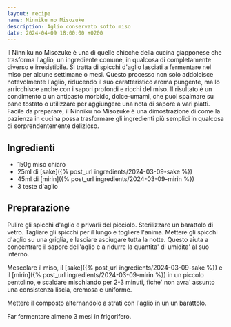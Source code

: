 ```yaml
---
layout: recipe
name: Ninniku no Misozuke
description: Aglio conservato sotto miso
date: 2024-04-09 18:00:00 +0200
---
```


Il Ninniku no Misozuke è una di quelle chicche della cucina giapponese che trasforma l'aglio, un ingrediente comune, in qualcosa di completamente diverso e irresistibile. Si tratta di spicchi d'aglio lasciati a fermentare nel miso per alcune settimane o mesi. Questo processo non solo addolcisce notevolmente l'aglio, riducendo il suo caratteristico aroma pungente, ma lo arricchisce anche con i sapori profondi e ricchi del miso. Il risultato è un condimento o un antipasto morbido, dolce-umami, che puoi spalmare su pane tostato o utilizzare per aggiungere una nota di sapore a vari piatti. Facile da preparare, il Ninniku no Misozuke è una dimostrazione di come la pazienza in cucina possa trasformare gli ingredienti più semplici in qualcosa di sorprendentemente delizioso.

## Ingredienti

- 150g miso chiaro
- 25ml di [sake]({% post_url ingredients/2024-03-09-sake %})
- 45ml di [mirin]({% post_url ingredients/2024-03-09-mirin %})
- 3 teste d'aglio

## Preprarazione

Pulire gli spicchi d'aglio e privarli del picciolo. Sterilizzare un barattolo di vetro.
Tagliare gli spicchi per il lungo e togliere l'anima. Mettere gli spicchi d'aglio su una griglia, e lasciare asciugare tutta la notte.
Questo aiuta a concentrare il sapore dell'aglio e a ridurre la quantita' di umidita' al suo interno.

Mescolare il miso, il [sake]({% post_url ingredients/2024-03-09-sake %}) e il [mirin]({% post_url ingredients/2024-03-09-mirin %}) in un piccolo pentolino, e scaldare mischiando per 2-3 minuti, fiche' non avra' assunto una consistenza liscia, cremosa e uniforme.

Mettere il composto alternandolo a strati con l'aglio in un un barattolo.

Far fermentare almeno 3 mesi in frigorifero.

